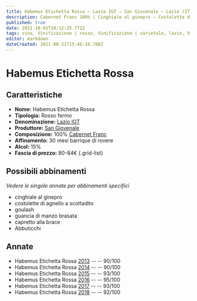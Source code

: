 ```yaml
---
title: Habemus Etichetta Rossa – Lazio IGT – San Giovenale – Lazio (IT) – 80-84€ – 4★-5★
description: Cabernet Franc 100% | Cinghiale al ginepro – Costolette di agnello a scottadito – Goulash – Guancia di manzo brasata – Capretto alla brace – Abbuticchi
published: true
date: 2021-10-01T20:12:25.771Z
tags: vino, Vinificazione | rosso, Vinificazione | varietale, lazio, Vinificazione | fermo, Valutazioni | 5 stelle, cabernet franc, cinghiale al ginepro, Alimento | agnello, Alimento-dettagli | costine, Aromatizzazione | a scottadito, goulash, guancia di manzo brasata, capretto alla brace, Prezzi | 80-84€, Alimento | Abbuticchi
editor: markdown
dateCreated: 2021-08-31T15:46:16.788Z
---
```


# Habemus Etichetta Rossa

## Caratteristiche
- **Nome:** Habemus Etichetta Rossa
- **Tipologia:** Rosso fermo
- **Denominazione:** [Lazio IGT](/denominazioni/Italia/Lazio/IGT/Lazio)
- **Produttore:** [San Giovenale](/produttori/Italia/Lazio/San-Giovenale) 
- **Composizione:** 100% [Cabernet Franc](/vitigni/Francia/bacca-nera/cabernet-franc)
- **Affinamento:** 30 mesi barrique di rovere
- **Alcol:** 15%
- **Fascia di prezzo:** 80-84€
{.grid-list}



## Possibili abbinamenti
*Vedere le singole annate per abbinamenti specifici*

- cinghiale al ginepro
- costolette di agnello a scottadito
- goulash
- guancia di manzo brasata
- capretto alla brace
- Abbuticchi

## Annate
- Habemus Etichetta Rossa [2013](/vini/Italia/Lazio/San-Giovenale/Habemus-Etichetta-Rossa/2013) -- <span class="star-4"></span> -- 90/100
- Habemus Etichetta Rossa [2014](/vini/Italia/Lazio/San-Giovenale/Habemus-Etichetta-Rossa/2014) -- <span class="star-4"></span> -- 90/100
- Habemus Etichetta Rossa [2015](/vini/Italia/Lazio/San-Giovenale/Habemus-Etichetta-Rossa/2015) -- <span class="star-5"></span> -- 93/100
- Habemus Etichetta Rossa [2016](/vini/Italia/Lazio/San-Giovenale/Habemus-Etichetta-Rossa/2016) -- <span class="star-5"></span> -- 95/100
- Habemus Etichetta Rossa [2017](/vini/Italia/Lazio/San-Giovenale/Habemus-Etichetta-Rossa/2017) -- <span class="star-5"></span> -- 93/100
- Habemus Etichetta Rossa [2018](/vini/Italia/Lazio/San-Giovenale/Habemus-Etichetta-Rossa/2018) -- <span class="star-5"></span> -- 92/100


